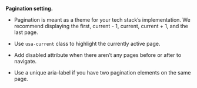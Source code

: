 **Pagination setting.**

- Pagination is meant as a theme for your tech stack’s implementation. We recommend displaying the first, current - 1, current, current + 1, and the last page.

- Use `usa-current` class to highlight the currently active page.

- Add disabled attribute when there aren’t any pages before or after to navigate.

- Use a unique aria-label if you have two pagination elements on the same page.

